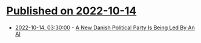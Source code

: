 # [Published on 2022-10-14](index.md)

* [2022-10-14, 03:30:00](https://politics.slashdot.org/story/22/10/13/2230254/a-new-danish-political-party-is-being-led-by-an-ai?utm_source=rss1.0mainlinkanon&utm_medium=feed) - [A New Danish Political Party Is Being Led By An AI](https://politics.slashdot.org/story/22/10/13/2230254/a-new-danish-political-party-is-being-led-by-an-ai?utm_source=rss1.0mainlinkanon&utm_medium=feed)

